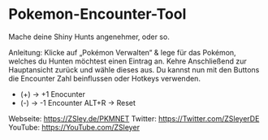 # Pokemon-Encounter-Tool
Mache deine Shiny Hunts angenehmer, oder so.

Anleitung:
Klicke auf „Pokémon Verwalten“ & lege für das Pokémon, welches du Hunten möchtest einen Eintrag an.
Kehre Anschließend zur Hauptansicht zurück und wähle dieses aus.
Du kannst nun mit den Buttons die Encounter Zahl beinflussen oder Hotkeys verwenden.

- (+) -> +1 Enocunter
- (-) -> -1 Encounter
ALT+R -> Reset

Webseite: https://ZSley.de/PKMNET
Twitter: https://Twitter.com/ZSleyerDE
YouTube: https://YouTube.com/ZSleyer
